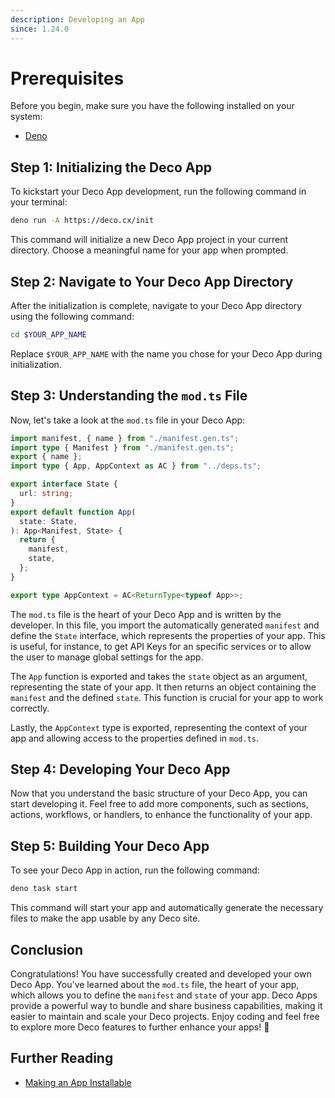 ```yaml
---
description: Developing an App
since: 1.24.0
---
```


# Prerequisites

Before you begin, make sure you have the following installed on your system:

- [Deno](https://deno.land/)

## Step 1: Initializing the Deco App

To kickstart your Deco App development, run the following command in your terminal:

```bash
deno run -A https://deco.cx/init
```

This command will initialize a new Deco App project in your current directory. Choose a meaningful name for your app when prompted.

## Step 2: Navigate to Your Deco App Directory

After the initialization is complete, navigate to your Deco App directory using the following command:

```bash
cd $YOUR_APP_NAME
```

Replace `$YOUR_APP_NAME` with the name you chose for your Deco App during initialization.

## Step 3: Understanding the `mod.ts` File

Now, let's take a look at the `mod.ts` file in your Deco App:

```ts
import manifest, { name } from "./manifest.gen.ts";
import type { Manifest } from "./manifest.gen.ts";
export { name };
import type { App, AppContext as AC } from "../deps.ts";

export interface State {
  url: string;
}
export default function App(
  state: State,
): App<Manifest, State> {
  return {
    manifest,
    state,
  };
}

export type AppContext = AC<ReturnType<typeof App>>;
```

The `mod.ts` file is the heart of your Deco App and is written by the developer. In this file, you import the automatically generated `manifest` and define the `State` interface, which represents the properties of your app.
This is useful, for instance, to get API Keys for an specific services or to allow the user to manage global settings for the app.

The `App` function is exported and takes the `state` object as an argument, representing the state of your app. It then returns an object containing the `manifest` and the defined `state`. This function is crucial for your app to work correctly.

Lastly, the `AppContext` type is exported, representing the context of your app and allowing access to the properties defined in `mod.ts`.

## Step 4: Developing Your Deco App

Now that you understand the basic structure of your Deco App, you can start developing it. Feel free to add more components, such as sections, actions, workflows, or handlers, to enhance the functionality of your app.

## Step 5: Building Your Deco App

To see your Deco App in action, run the following command:

```bash
deno task start
```

This command will start your app and automatically generate the necessary files to make the app usable by any Deco site.

## Conclusion

Congratulations! You have successfully created and developed your own Deco App. You've learned about the `mod.ts` file, the heart of your app, which allows you to define the `manifest` and `state` of your app. Deco Apps provide a powerful way to bundle and share business capabilities, making it easier to maintain and scale your Deco projects. Enjoy coding and feel free to explore more Deco features to further enhance your apps! 🚀

## Further Reading

- [Making an App Installable](/docs/en/developing/installing-an-app)

